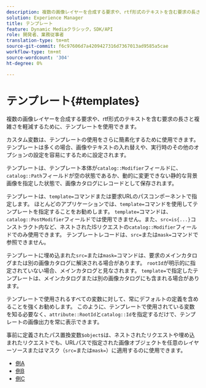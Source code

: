 ```yaml
---
description: 複数の画像レイヤーを合成する要求や、rtf形式のテキストを含む要求の長さと複雑さを軽減するために、テンプレートを使用できます。
solution: Experience Manager
title: テンプレート
feature: Dynamic Mediaクラシック，SDK/API
role: 開発者、業務従事者
translation-type: tm+mt
source-git-commit: f6c97606d7a4209427316d7367013ad9585a5cae
workflow-type: tm+mt
source-wordcount: '304'
ht-degree: 0%

---
```



# テンプレート{#templates}

複数の画像レイヤーを合成する要求や、rtf形式のテキストを含む要求の長さと複雑さを軽減するために、テンプレートを使用できます。

カスタム変数は、テンプレートの使用をさらに簡素化するために使用できます。 テンプレートは多くの場合、画像やテキストの入れ替えや、実行時のその他のオプションの設定を容易にするために設定されます。

テンプレートは、テンプレート本体が`catalog::Modifier`フィールドに、`catalog::Path`フィールドが空の状態であるか、動的に変更できない静的な背景画像を指定した状態で、画像カタログにレコードとして保存されます。

テンプレートは、`template=`コマンドまたは要求URLのパスコンポーネントで指定します。 ほとんどのアプリケーションでは、`template=`コマンドを使用してテンプレートを指定することをお勧めします。 `template=`コマンドは、`catalog::PostModifier`フィールドでは使用できません。また、`src=is{...}`コンストラクト内など、ネストされたISリクエストの`catalog::Modifier`フィールドでのみ使用できます。 テンプレートレコードは、`src=`または`mask=`コマンドで参照できません。

テンプレートに埋め込まれた`src=`または`mask=`コマンドは、要求のメインカタログまたは別の画像カタログに解決される場合があります。 `rootId`が明示的に指定されていない場合、メインカタログと見なされます。 `template=`で指定したテンプレートは、メインカタログまたは別の画像カタログにも含まれる場合があります。

テンプレートで使用されるすべての変数に対して、常にデフォルトの定義を含めることを強くお勧めします。 このように、テンプレートで使用されている変数を知る必要なく、`attribute::RootId`と`catalog::Id`を指定するだけで、テンプレートの画像出力を常に表示できます。

事前に定義されたパス置換変数`$object$`は、ネストされたリクエストや埋め込まれたリクエストでも、URLパスで指定された画像オブジェクトを任意のレイヤーソースまたはマスク（`src=`または`mask=`）に適用するのに使用できます。

* [例A](r-example-a.md)
* [例B](r-example-b.md)
* [例C](r-example-c.md)
